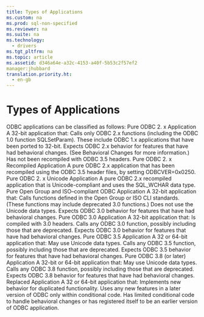 ```yaml
---
title: Types of Applications
ms.custom: na
ms.prod: sql-non-specified
ms.reviewer: na
ms.suite: na
ms.technology: 
  - drivers
ms.tgt_pltfrm: na
ms.topic: article
ms.assetid: d346a64e-a32c-4153-a40f-5b53c2f57ef2
manager:jhubbard
translation.priority.ht: 
  - en-gb
---
```

# Types of Applications
<?xml version="1.0" encoding="utf-8"?>
<developerConceptualDocument xmlns="http://ddue.schemas.microsoft.com/authoring/2003/5" xmlns:xlink="http://www.w3.org/1999/xlink" xmlns:xsi="http://www.w3.org/2001/XMLSchema-instance" xsi:schemaLocation="http://ddue.schemas.microsoft.com/authoring/2003/5 http://dduestorage.blob.core.windows.net/ddueschema/developer.xsd">
  <introduction>
    <para>ODBC applications can be classified as follows:  </para>
    <list class="bullet">
      <listItem>
        <para>
          <legacyBold>Pure ODBC 2.</legacyBold>
          <legacyBold>
            <legacyItalic>x</legacyItalic>
          </legacyBold>
          <legacyBold> Application</legacyBold> A 32-bit application that: </para>
        <list class="bullet">
          <listItem>
            <para>Calls only ODBC 2.<legacyItalic>x </legacyItalic>functions (including the ODBC 1.0 function <legacyBold>SQLSetParam</legacyBold>). These include ODBC 1.<legacyItalic>x </legacyItalic>applications that have been ported to 32-bit.</para>
          </listItem>
          <listItem>
            <para>Expects ODBC 2.<legacyItalic>x </legacyItalic>behavior for features that have had behavioral changes. (See <legacyLink xlink:href="a17ae701-6ab6-4eaf-9e46-d3b9cd0a3a67">Behavioral Changes</legacyLink> for more information.)</para>
          </listItem>
          <listItem>
            <para>Has not been recompiled with ODBC 3.5 headers.</para>
          </listItem>
        </list>
      </listItem>
      <listItem>
        <para>
          <legacyBold>Pure ODBC 2.</legacyBold>
          <legacyBold>
            <legacyItalic>x</legacyItalic>
          </legacyBold>
          <legacyBold> Recompiled Application</legacyBold> A pure ODBC 2.<legacyItalic>x</legacyItalic> application that has been recompiled using the ODBC 3.5 header files, by setting ODBCVER=0x0250.</para>
      </listItem>
      <listItem>
        <para>
          <legacyBold>Pure ODBC 2.</legacyBold>
          <legacyBold>
            <legacyItalic>x</legacyItalic>
          </legacyBold>
          <legacyBold> Unicode Application</legacyBold> A pure ODBC 2.<legacyItalic>x </legacyItalic>recompiled application that is Unicode-compliant and uses the SQL_WCHAR data type.</para>
      </listItem>
      <listItem>
        <para>
          <legacyBold>Pure Open Group and ISO</legacyBold>–<legacyBold>compliant ODBC Application</legacyBold> A 32-bit application that: </para>
        <list class="bullet">
          <listItem>
            <para>Calls functions defined in the Open Group or ISO CLI standards. (These functions may include deprecated 3.0 functions.)</para>
          </listItem>
          <listItem>
            <para>Does not use the Unicode data types.</para>
          </listItem>
          <listItem>
            <para>Expects ODBC 3.0 behavior for features that have had behavioral changes.</para>
          </listItem>
        </list>
      </listItem>
      <listItem>
        <para>
          <legacyBold>Pure ODBC 3.0 Application</legacyBold> A 32-bit application that: </para>
        <list class="bullet">
          <listItem>
            <para>Is compiled with 3.0 headers.</para>
          </listItem>
          <listItem>
            <para>Calls any ODBC 3.0 function, possibly including those that are deprecated.</para>
          </listItem>
          <listItem>
            <para>Expects ODBC 3.0 behavior for features that have had behavioral changes.</para>
          </listItem>
        </list>
      </listItem>
      <listItem>
        <para>
          <legacyBold>Pure ODBC 3.5 Application</legacyBold> A 32 or 64-bit application that:</para>
        <list class="bullet">
          <listItem>
            <para>May use Unicode data types.</para>
          </listItem>
          <listItem>
            <para>Calls any ODBC 3.5 function, possibly including those that are deprecated.</para>
          </listItem>
          <listItem>
            <para>Expects ODBC 3.5 behavior for features that have had behavioral changes.</para>
          </listItem>
        </list>
      </listItem>
      <listItem>
        <para>
          <legacyBold>Pure ODBC 3.8 (or later) Application</legacyBold> A 32-bit or 64-bit application that:</para>
        <list class="bullet">
          <listItem>
            <para>May use Unicode data types.</para>
          </listItem>
          <listItem>
            <para>Calls any ODBC 3.8 function, possibly including those that are deprecated.</para>
          </listItem>
          <listItem>
            <para>Expects ODBC 3.8 behavior for features that have had behavioral changes.</para>
          </listItem>
        </list>
      </listItem>
      <listItem>
        <para>
          <legacyBold>Replaced Application</legacyBold> A 32 or 64-bit application that:</para>
        <list class="bullet">
          <listItem>
            <para>Implements new behavior for duplicated functionality.</para>
          </listItem>
          <listItem>
            <para>Uses any new features in a later version of ODBC only within conditional code.</para>
          </listItem>
          <listItem>
            <para>Has limited conditional code to handle behavioral changes or has registered itself to be an earlier version of ODBC application.</para>
          </listItem>
        </list>
      </listItem>
    </list>
  </introduction>
  <relatedTopics />
</developerConceptualDocument>